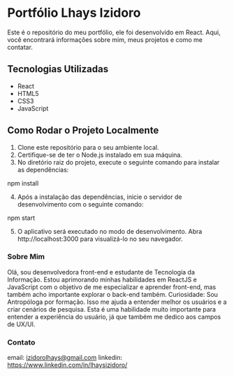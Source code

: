 # Portfólio Lhays Izidoro

Este é o repositório do meu portfólio, ele foi desenvolvido em React. Aqui, você encontrará informações sobre mim, meus projetos e como me contatar.

## Tecnologias Utilizadas
* React
* HTML5
* CSS3
* JavaScript
  
## Como Rodar o Projeto Localmente
1. Clone este repositório para o seu ambiente local.
2. Certifique-se de ter o Node.js instalado em sua máquina.
3. No diretório raiz do projeto, execute o seguinte comando para instalar as dependências:
   
npm install

4. Após a instalação das dependências, inicie o servidor de desenvolvimento com o seguinte comando:

npm start

5. O aplicativo será executado no modo de desenvolvimento. Abra http://localhost:3000 para visualizá-lo no seu navegador.

### Sobre Mim
Olá, sou desenvolvedora front-end e estudante de Tecnologia da Informação. Estou aprimorando minhas habilidades em ReactJS e JavaScript com o objetivo de me especializar e aprender front-end, mas também acho importante explorar o back-end também.
Curiosidade: Sou Antropóloga por formação. Isso me ajuda a entender melhor os usuários e a criar cenários de pesquisa. Esta é uma habilidade muito importante para entender a experiência do usuário, já que também me dedico aos campos de UX/UI.


### Contato
email: izidorolhays@gmail.com
linkedin: https://www.linkedin.com/in/lhaysizidoro/


